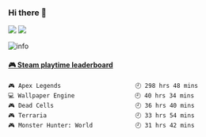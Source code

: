 ### Hi there 👋

 <!-- waka-box start -->
 <!-- waka-box end -->
 
![](http://antzuhl.cn:4000/get/@kimidaisuki22)
![](https://visitor-badge.glitch.me/badge?page_id=kimidaisuki22)

![info](https://github-readme-stats.vercel.app/api?username=kimidaisuki22&show_icons=true&count_private=true&hide=prs&theme=default_repocard)



  <!-- steam-box start -->
#### <a href="https://gist.github.com/77fa3085d67eaf784a5d7bc166e19a12" target="_blank">🎮 Steam playtime leaderboard</a>
```text
🎮 Apex Legends                     🕘 298 hrs 48 mins
💻 Wallpaper Engine                 🕘 40 hrs 34 mins
🎮 Dead Cells                       🕘 36 hrs 40 mins
🎮 Terraria                         🕘 33 hrs 54 mins
🎮 Monster Hunter: World            🕘 31 hrs 42 mins
```
<!-- Powered by https://github.com/YouEclipse/steam-box . -->
<!-- steam-box end -->

<!--
**kimidaisuki22/kimidaisuki22** is a ✨ _special_ ✨ repository because its `README.md` (this file) appears on your GitHub profile.
Here are some ideas to get you started:
- 🔭 I’m currently working on ...
- 🌱 I’m currently learning ...
- 👯 I’m looking to collaborate on ...
- 🤔 I’m looking for help with ...
- 💬 Ask me about ...
- 📫 How to reach me: ...
- 😄 Pronouns: ...
- ⚡ Fun fact: ...
-->
